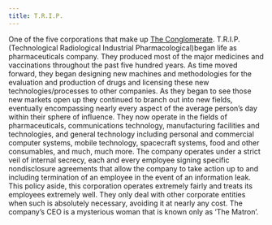 ```yaml
---
title: T.R.I.P.
---
```


One of the five corporations that make up [The Conglomerate](The_Conglomerate). T.R.I.P. (Technological Radiological Industrial Pharmacological)began life as pharmaceuticals company. They produced most of the major medicines and vaccinations throughout the past five hundred years. As time moved forward, they began designing new machines and methodologies for the evaluation and production of drugs and licensing these new technologies/processes to other companies. As they began to see those new markets open up they continued to branch out into new fields, eventually encompassing nearly every aspect of the average person’s day within their sphere of influence. They now operate in the fields of pharmaceuticals, communications technology, manufacturing facilities and technologies, and general technology including personal and commercial computer systems, mobile technology, spacecraft systems, food and other consumables, and much, much more. The company operates under a strict veil of internal secrecy, each and every employee signing specific nondisclosure agreements that allow the company to take action up to and including termination of an employee in the event of an information leak. This policy aside, this corporation operates extremely fairly and treats its employees extremely well. They only deal with other corporate entities when such is absolutely necessary, avoiding it at nearly any cost. The company’s CEO is a mysterious woman that is known only as ‘The Matron’.
